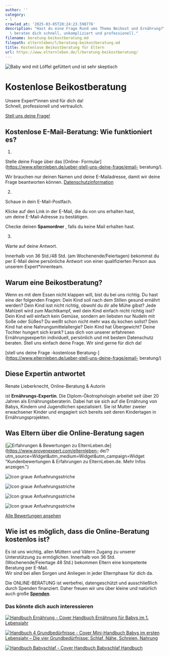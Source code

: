 ```yaml
---
author: ''
category:
- l
crawled_at: '2025-03-05T20:24:23.598776'
description: "Hast du eine Frage Rund ums Thema Beikost und Ernährung?\r\nUnsere Experten\
  \ beraten dich schnell, unkompliziert und professionell."
filename: beratung-beikostberatung.md
filepath: elternleben/l/beratung-beikostberatung.md
title: Kostenlose Beikostberatung für Eltern
url: https://www.elternleben.de/l/beratung-beikostberatung/
---
```


![Baby wird mit Löffel gefüttert und ist sehr
skeptisch](/fileadmin/_processed_/6/8/csm_Tipps_Tipps_und_Tricks_beim_Essenlernen_70814af74d.jpg)

#  Kostenlose Beikostberatung

Unsere Expert*innen sind für dich da!  
Schnell, professionell und vertraulich.

[ Stell uns deine Frage! ](/ueber-stell-uns-deine-frage/email-beratung/)

##  Kostenlose E-Mail-Beratung: Wie funktioniert es?

1.

Stelle deine Frage über das [Online-
Formular](https://www.elternleben.de/ueber-stell-uns-deine-frage/email-
beratung/).

Wir brauchen nur deinen Namen und deine E-Mailadresse, damit wir deine Frage
beantworten können.
[Datenschutzinformation](https://www.elternleben.de/datenschutzerklaerung/)

2.

Schaue in dein E-Mail-Postfach.

Klicke auf den Link in der E-Mail, die du von uns erhalten hast,  
um deine E-Mail-Adresse zu bestätigen.

Checke deinen **Spamordner** , falls du keine Mail erhalten hast.

3.

Warte auf deine Antwort.

Innerhalb von 36 Std./48 Std. (am Wochenende/Feiertagen) bekommst du per
E-Mail deine persönliche Antwort von einer qualifizierten Person aus unserem
Expert*innenteam.

##  Warum eine Beikostberatung?



Wenn es mit dem Essen nicht klappen will, bist du bei uns richtig. Du hast
eine der folgenden Fragen: Dein Kind soll nach dem Stillen gesund ernährt
werden? Dein Kind isst nicht richtig, obwohl du dir alle Mühe gibst? Jede
Mahlzeit wird zum Machtkampf, weil dein Kind einfach nicht richtig isst? Dein
Kind will einfach kein Gemüse, sondern am liebsten nur Nudeln mit Soße oder
Süßes? Du weißt schon nicht mehr was du kochen sollst? Dein Kind hat eine
Nahrungsmittelallergie? Dein Kind hat Übergewicht? Deine Tochter hungert sich
krank? Lass dich von unserer erfahrenen Ernährungsexpertin individuell,
persönlich und mit bestem Datenschutz beraten. Stell uns einfach deine Frage.
Wir sind gerne für dich da!

[stell uns deine Frage -kostenlose
Beratung-](https://www.elternleben.de/ueber-stell-uns-deine-frage/email-
beratung/)

##  Diese Expertin antwortet



Renate Lieberknecht, Online-Beratung & Autorin

ist **Ernährungs-Expertin**. Die Diplom-Ökotrophologin arbeitet seit über 20
Jahren als Ernährungsberaterin. Dabei hat sie sich auf die Ernährung von
Babys, Kindern und Jugendlichen spezialisiert. Sie ist Mutter zweier
erwachsener Kinder und engagiert sich bereits seit deren Kindertagen in
Ernährungsprojekten.

## Was Eltern über die Online-Beratung sagen

[![Erfahrungen & Bewertungen zu
ElternLeben.de](https://images.provenexpert.com/c3/cf/3939b565bac2b7fa43661fc112ec/widget_landscape_300_de_0.png)](https://www.provenexpert.com/elternleben-
de/?utm_source=Widget&utm_medium=Widget&utm_campaign=Widget "Kundenbewertungen
& Erfahrungen zu ElternLeben.de. Mehr Infos anzeigen.")

![Icon graue
Anfuehrungsstriche](/fileadmin/Assets/Icons/anfuehrungsstriche_grau.svg)

![Icon graue
Anfuehrungsstriche](/fileadmin/Assets/Icons/anfuehrungsstriche_grau.svg)

![Icon graue
Anfuehrungsstriche](/fileadmin/Assets/Icons/anfuehrungsstriche_grau.svg)

![Icon graue
Anfuehrungsstriche](/fileadmin/Assets/Icons/anfuehrungsstriche_grau.svg)

[Alle Bewertungen ansehen](https://www.provenexpert.com/elternleben-de/)

##  Wie ist es möglich, dass die Online-Beratung kostenlos ist?

Es ist uns wichtig, allen Müttern und Vätern Zugang zu unserer Unterstützung
zu ermöglichen. Innerhalb von 36 Std. (Wochenende/Feiertage 48 Std.) bekommen
Eltern eine kompetente Beratung per E-Mail.  
Wir sind bei allen Sorgen und Anliegen in jeder Elternphase für dich da.

Die ONLINE-BERATUNG ist werbefrei, datengeschützt und ausschließlich durch
Spenden finanziert. Daher freuen wir uns über kleine und natürlich auch große
**[Spenden](https://www.elternleben.de/spenden/)**.

### Das könnte dich auch interessieren

[ ![Handbuch Ernährung -
Cover](/fileadmin/_processed_/2/2/csm_Handbuch_Ernaehrung_teaser_909bd25597.png)
Handbuch Ernährung für Babys im 1. Lebensjahr ](/shop/ernaehrung-fuer-babys/)

[ ![Handbuch 4 Grundbedürfnisse -
Cover](/fileadmin/_processed_/6/6/csm_Handbuch_Grundbeduerfnisse_teaser_eb914d5136.png)
Mini-Handbuch Babys im ersten Lebensjahr – Die vier Grundbedürfnisse: Schlaf,
Nähe, Schreien, Nahrung ](/shop/babys-im-ersten-lebensjahr/)

[ ![Handbuch Babyschlaf -
Cover](/fileadmin/_processed_/4/1/csm_Handbuch_Babyschalf_teaser_55259d2bf7.png)
Handbuch Babyschlaf Handbuch ](/shop/babyschlaf-handbook-e/)

